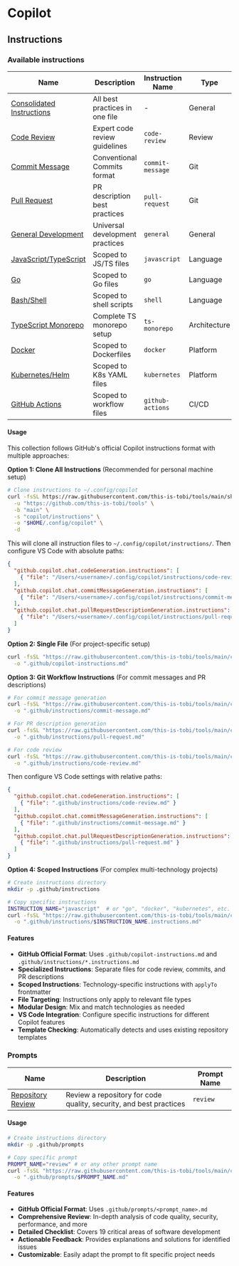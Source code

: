 # Copilot

## Instructions

### Available instructions

| Name                                                                        | Description                     | Instruction Name | Type         |
| --------------------------------------------------------------------------- | ------------------------------- | ---------------- | ------------ |
| [Consolidated Instructions](../copilot/copilot-instructions.md)             | All best practices in one file  | -                | General      |
| [Code Review](../copilot/instructions/code-review.md)                       | Expert code review guidelines   | `code-review`    | Review       |
| [Commit Message](../copilot/instructions/commit-message.md)                 | Conventional Commits format     | `commit-message` | Git          |
| [Pull Request](../copilot/instructions/pull-request.md)                     | PR description best practices   | `pull-request`   | Git          |
| [General Development](../copilot/instructions/general.instructions.md)      | Universal development practices | `general`        | General      |
| [JavaScript/TypeScript](../copilot/instructions/javascript.instructions.md) | Scoped to JS/TS files           | `javascript`     | Language     |
| [Go](../copilot/instructions/go.instructions.md)                            | Scoped to Go files              | `go`             | Language     |
| [Bash/Shell](../copilot/instructions/shell.instructions.md)                 | Scoped to shell scripts         | `shell`          | Language     |
| [TypeScript Monorepo](../copilot/instructions/ts-monorepo.instructions.md)  | Complete TS monorepo setup      | `ts-monorepo`    | Architecture |
| [Docker](../copilot/instructions/docker.instructions.md)                    | Scoped to Dockerfiles           | `docker`         | Platform     |
| [Kubernetes/Helm](../copilot/instructions/kubernetes.instructions.md)       | Scoped to K8s YAML files        | `kubernetes`     | Platform     |
| [GitHub Actions](../copilot/instructions/github-actions.instructions.md)    | Scoped to workflow files        | `github-actions` | CI/CD        |

#### Usage

This collection follows GitHub's official Copilot instructions format with multiple approaches:

**Option 1: Clone All Instructions** (Recommended for personal machine setup)
```sh
# Clone instructions to ~/.config/copilot
curl -fsSL https://raw.githubusercontent.com/this-is-tobi/tools/main/shell/clone-subdir.sh | bash -s -- \
  -u "https://github.com/this-is-tobi/tools" \
  -b "main" \
  -s "copilot/instructions" \
  -o "$HOME/.config/copilot" \
  -d
```

This will clone all instruction files to `~/.config/copilot/instructions/`. Then configure VS Code with absolute paths:
```json
{
  "github.copilot.chat.codeGeneration.instructions": [
    { "file": "/Users/<username>/.config/copilot/instructions/code-review.md" }
  ],
  "github.copilot.chat.commitMessageGeneration.instructions": [
    { "file": "/Users/<username>/.config/copilot/instructions/commit-message.md" }
  ],
  "github.copilot.chat.pullRequestDescriptionGeneration.instructions": [
    { "file": "/Users/<username>/.config/copilot/instructions/pull-request.md" }
  ]
}
```

**Option 2: Single File** (For project-specific setup)
```sh
curl -fsSL "https://raw.githubusercontent.com/this-is-tobi/tools/main/copilot/copilot-instructions.md" \
  -o ".github/copilot-instructions.md"
```

**Option 3: Git Workflow Instructions** (For commit messages and PR descriptions)
```sh
# For commit message generation
curl -fsSL "https://raw.githubusercontent.com/this-is-tobi/tools/main/copilot/instructions/commit-message.md" \
  -o ".github/instructions/commit-message.md"

# For PR description generation
curl -fsSL "https://raw.githubusercontent.com/this-is-tobi/tools/main/copilot/instructions/pull-request.md" \
  -o ".github/instructions/pull-request.md"

# For code review
curl -fsSL "https://raw.githubusercontent.com/this-is-tobi/tools/main/copilot/instructions/code-review.md" \
  -o ".github/instructions/code-review.md"
```

Then configure VS Code settings with relative paths:
```json
{
  "github.copilot.chat.codeGeneration.instructions": [
    { "file": ".github/instructions/code-review.md" }
  ],
  "github.copilot.chat.commitMessageGeneration.instructions": [
    { "file": ".github/instructions/commit-message.md" }
  ],
  "github.copilot.chat.pullRequestDescriptionGeneration.instructions": [
    { "file": ".github/instructions/pull-request.md" }
  ]
}
```

**Option 4: Scoped Instructions** (For complex multi-technology projects)
```sh
# Create instructions directory
mkdir -p .github/instructions

# Copy specific instructions
INSTRUCTION_NAME="javascript"  # or "go", "docker", "kubernetes", etc.
curl -fsSL "https://raw.githubusercontent.com/this-is-tobi/tools/main/copilot/instructions/$INSTRUCTION_NAME.instructions.md" \
  -o ".github/instructions/$INSTRUCTION_NAME.instructions.md"
```

#### Features

- **GitHub Official Format**: Uses `.github/copilot-instructions.md` and `.github/instructions/*.instructions.md`
- **Specialized Instructions**: Separate files for code review, commits, and PR descriptions
- **Scoped Instructions**: Technology-specific instructions with `applyTo` frontmatter
- **File Targeting**: Instructions only apply to relevant file types
- **Modular Design**: Mix and match technologies as needed
- **VS Code Integration**: Configure specific instructions for different Copilot features
- **Template Checking**: Automatically detects and uses existing repository templates

### Prompts

| Name                                              | Description                                                        | Prompt Name |
| ------------------------------------------------- | ------------------------------------------------------------------ | ----------- |
| [Repository Review](../copilot/prompts/review.md) | Review a repository for code quality, security, and best practices | `review`    |

#### Usage

```sh
# Create instructions directory
mkdir -p .github/prompts

# Copy specific prompt
PROMPT_NAME="review" # or any other prompt name
curl -fsSL "https://raw.githubusercontent.com/this-is-tobi/tools/main/copilot/prompts/$PROMPT_NAME.md" \
  -o ".github/prompts/$PROMPT_NAME.md"
```

#### Features

- **GitHub Official Format**: Uses `.github/prompts/<prompt_name>.md`
- **Comprehensive Review**: In-depth analysis of code quality, security, performance, and more
- **Detailed Checklist**: Covers 19 critical areas of software development
- **Actionable Feedback**: Provides explanations and solutions for identified issues
- **Customizable**: Easily adapt the prompt to fit specific project needs
